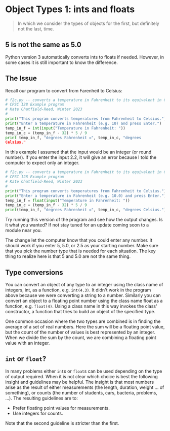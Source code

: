 # Object Types 1: ints and floats

> In which we consider the types of objects for the first, but definitely not the last, time.

## 5 is not the same as 5.0

Python version 3 automatically converts ints to floats if needed. However, in some cases it is still important to know the difference.

## The Issue

Recall our program to convert from Farenheit to Celsius:

```python
# f2c.py -- converts a temperature in Fahrenheit to its equivalent in Celsius.
# CPSC 128 Example program
# Kate Chatfield-Reed, Winter 2023
#
print("This program converts temperatures from Fahrenheit to Celsius.")
print("Enter a temperature in Fahrenheit (e.g. 10) and press Enter.")
temp_in_f = int(input("Temperature in Fahrenheit: "))
temp_in_c = (temp_in_f - 32) * 5 / 9
print temp_in_f, "degrees Fahrenheit =", temp_in_c, "degrees
Celsius."
```

In this example I assumed that the input would be an integer (or round number). If you enter the input 2.2, it will give an error because I told the computer to expect only an integer.

```python
# f2c.py -- converts a temperature in Fahrenheit to its equivalent in Celsius.
# CPSC 128 Example program
# Kate Chatfield-Reed, Winter 2023
#
print("This program converts temperatures from Fahrenheit to Celsius.")
print("Enter a temperature in Fahrenheit (e.g. 10.0) and press Enter.")
temp_in_f = float(input("Temperature in Fahrenheit: "))
temp_in_c = (temp_in_f - 32) * 5 / 9
print(temp_in_f, "degrees Fahrenheit =", temp_in_c, "degrees Celsius.")
```

Try running this version of the program and see how the output changes. Is it what you wanted? If not stay tuned for an update coming soon to a module near you.

The change let the computer know that you could enter any number. It should work if you enter 5, 5.0, or 2.5 as your starting number. Make sure that you pick the number type that is needed for each situation. The key thing to realize here is that 5 and 5.0 are not the same thing.

## Type conversions

You can convert an object of any type to an integer using the class name of integers, int, as a function, e.g. `int(4.3)`. It didn't work in the program above because we were converting a string to a number. Similarly you can convert an object to a floating point number using the class name float as a function, e.g. `float(4)`. Using a class name in this way invokes the class' constructor, a function that tries to build an object of the specified type.

One common occasion where the two types are combined is in finding the average of a set of real numbers. Here the sum will be a floating point value, but the count of the number of values is best represented by an integer. When we divide the sum by the count, we are combining a floating point value with an integer.

## `int` or `float`?

In many problems either `int`s or `float`s can be used depending on the
type of output required. When it is not clear which choice is best the
following insight and guidelines may be helpful. The insight is that
most numbers arise as the result of either measurements (the length,
duration, weight ... of something), or counts (the number of students,
cars, bacteria, problems, ...). The resulting guidelines are to:

-   Prefer floating point values for measurements.
-   Use integers for counts.

Note that the second guideline is stricter than the first.
